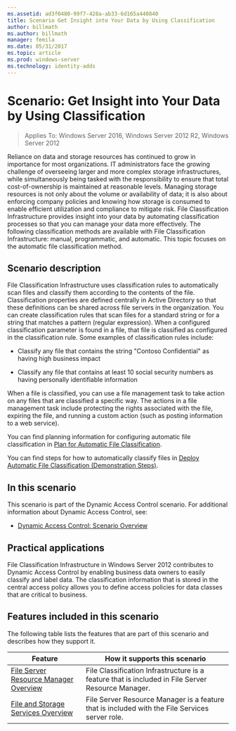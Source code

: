 ```yaml
---
ms.assetid: ad3f0480-99f7-428a-ab33-6d165a440840
title: Scenario Get Insight into Your Data by Using Classification
author: billmath
ms.author: billmath
manager: femila
ms.date: 05/31/2017
ms.topic: article
ms.prod: windows-server
ms.technology: identity-adds
---
```


# Scenario: Get Insight into Your Data by Using Classification

>Applies To: Windows Server 2016, Windows Server 2012 R2, Windows Server 2012

Reliance on data and storage resources has continued to grow in importance for most organizations. IT administrators face the growing challenge of overseeing larger and more complex storage infrastructures, while simultaneously being tasked with the responsibility to ensure that total cost-of-ownership is maintained at reasonable levels. Managing storage resources is not only about the volume or availability of data; it is also about enforcing company policies and knowing how storage is consumed to enable efficient utilization and compliance to mitigate risk. File Classification Infrastructure provides insight into your data by automating classification processes so that you can manage your data more effectively. The following classification methods are available with File Classification Infrastructure: manual, programmatic, and automatic. This topic focuses on the automatic file classification method.  
  
## <a name="BKMK_OVER"></a>Scenario description  
File Classification Infrastructure uses classification rules to automatically scan files and classify them according to the contents of the file. Classification properties are defined centrally in Active Directory so that these definitions can be shared across file servers in the organization. You can create classification rules that scan files for a standard string or for a string that matches a pattern (regular expression). When a configured classification parameter is found in a file, that file is classified as configured in the classification rule. Some examples of classification rules include:  
  
-   Classify any file that contains the string "Contoso Confidential" as having high business impact  
  
-   Classify any file that contains at least 10 social security numbers as having personally identifiable information  
  
When a file is classified, you can use a file management task to take action on any files that are classified a specific way. The actions in a file management task include protecting the rights associated with the file, expiring the file, and running a custom action (such as posting information to a web service).  
  
You can find planning information for configuring automatic file classification in [Plan for Automatic File Classification](assetId:///e3c3bb4b-3034-42b7-b391-8ef5f5851955).  
  
You can find steps for how to automatically classify files in [Deploy Automatic File Classification &#40;Demonstration Steps&#41;](Deploy-Automatic-File-Classification--Demonstration-Steps-.md).  
  
## In this scenario  
This scenario is part of the Dynamic Access Control scenario. For additional information about Dynamic Access Control, see:  
  
-   [Dynamic Access Control: Scenario Overview](Dynamic-Access-Control--Scenario-Overview.md)  
  
## <a name="BKMK_APP"></a>Practical applications  
File Classification Infrastructure in  Windows Server 2012  contributes to Dynamic Access Control by enabling business data owners to easily classify and label data. The classification information that is stored in the central access policy allows you to define access policies for data classes that are critical to business.  
  
## <a name="BKMK_NEW"></a>Features included in this scenario  
The following table lists the features that are part of this scenario and describes how they support it.  
  
|Feature|How it supports this scenario|  
|-----------|---------------------------------|  
|[File Server Resource Manager Overview](https://technet.microsoft.com/library/hh831701.aspx)|File Classification Infrastructure is a feature that is included in File Server Resource Manager.|  
|[File and Storage Services Overview](https://technet.microsoft.com/library/hh831487.aspx)|File Server Resource Manager is a feature that is included with the File Services server role.|  
  


